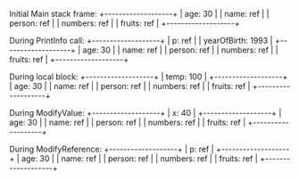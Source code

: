 Initial Main stack frame:
+-------------------+
| age: 30           |
| name: ref         |
| person: ref       |
| numbers: ref      |
| fruits: ref       |
+-------------------+

During PrintInfo call:
+-------------------+
| p: ref            |
| yearOfBirth: 1993 |
+-------------------+
| age: 30           |
| name: ref         |
| person: ref       |
| numbers: ref      |
| fruits: ref       |
+-------------------+

During local block:
+-------------------+
| temp: 100         |
+-------------------+
| age: 30           |
| name: ref         |
| person: ref       |
| numbers: ref      |
| fruits: ref       |
+-------------------+

During ModifyValue:
+-------------------+
| x: 40             |
+-------------------+
| age: 30           |
| name: ref         |
| person: ref       |
| numbers: ref      |
| fruits: ref       |
+-------------------+

During ModifyReference:
+-------------------+
| p: ref            |
+-------------------+
| age: 30           |
| name: ref         |
| person: ref       |
| numbers: ref      |
| fruits: ref       |
+-------------------+
